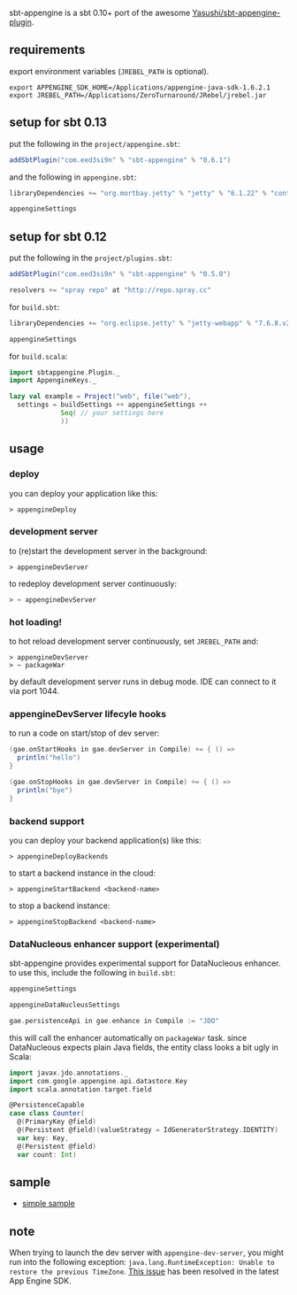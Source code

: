 sbt-appengine is a sbt 0.10+ port of the awesome [Yasushi/sbt-appengine-plugin][1].

requirements
------------

export environment variables (`JREBEL_PATH` is optional).

    export APPENGINE_SDK_HOME=/Applications/appengine-java-sdk-1.6.2.1
    export JREBEL_PATH=/Applications/ZeroTurnaround/JRebel/jrebel.jar

setup for sbt 0.13
------------------

put the following in the `project/appengine.sbt`:

```scala
addSbtPlugin("com.eed3si9n" % "sbt-appengine" % "0.6.1")
```

and the following in `appengine.sbt`:

```scala
libraryDependencies += "org.mortbay.jetty" % "jetty" % "6.1.22" % "container"

appengineSettings
```

setup for sbt 0.12
------------------

put the following in the `project/plugins.sbt`:

```scala
addSbtPlugin("com.eed3si9n" % "sbt-appengine" % "0.5.0")

resolvers += "spray repo" at "http://repo.spray.cc"
```

for `build.sbt`:

```scala
libraryDependencies += "org.eclipse.jetty" % "jetty-webapp" % "7.6.8.v20121106" % "container"

appengineSettings
```

for `build.scala`:

```scala
import sbtappengine.Plugin._
import AppengineKeys._

lazy val example = Project("web", file("web"),
  settings = buildSettings ++ appengineSettings ++
             Seq( // your settings here
             ))
```

usage
-----

### deploy

you can deploy your application like this:

    > appengineDeploy

### development server

to (re)start the development server in the background:

    > appengineDevServer

to redeploy development server continuously:

    > ~ appengineDevServer

### hot loading!

to hot reload development server continuously, set `JREBEL_PATH` and:

    > appengineDevServer
    > ~ packageWar

by default development server runs in debug mode. IDE can connect to it via port 1044.

### appengineDevServer lifecyle hooks

to run a code on start/stop of dev server:

```scala
(gae.onStartHooks in gae.devServer in Compile) += { () =>
  println("hello")
}

(gae.onStopHooks in gae.devServer in Compile) += { () =>
  println("bye")
}
```

### backend support

you can deploy your backend application(s) like this:

    > appengineDeployBackends
    
to start a backend instance in the cloud:

    > appengineStartBackend <backend-name>
    
to stop a backend instance:

    > appengineStopBackend <backend-name>

### DataNucleous enhancer support (experimental)

sbt-appengine provides experimental support for DataNucleous enhancer. to use this, include the following in `build.sbt`:

```scala
appengineSettings

appengineDataNucleusSettings

gae.persistenceApi in gae.enhance in Compile := "JDO"
```

this will call the enhancer automatically on `packageWar` task. since DataNucleous expects plain Java fields, the entity class looks a bit ugly in Scala:

```scala
import javax.jdo.annotations._
import com.google.appengine.api.datastore.Key
import scala.annotation.target.field

@PersistenceCapable
case class Counter(
  @(PrimaryKey @field)
  @(Persistent @field)(valueStrategy = IdGeneratorStrategy.IDENTITY)
  var key: Key,
  @(Persistent @field)
  var count: Int)
```

sample
------

- [simple sample][3]

note
----

When trying to launch the dev server with `appengine-dev-server`, you might run
into the following exception: `java.lang.RuntimeException: Unable to restore the previous TimeZone`.
[This issue][4] has been resolved in the latest App Engine SDK.

  [1]: https://github.com/Yasushi/sbt-appengine-plugin
  [2]: https://github.com/Yasushi
  [3]: https://github.com/sbt/sbt-appengine/tree/master/src/sbt-test/sbt-appengine/simple
  [4]: http://code.google.com/p/googleappengine/issues/detail?id=6928
